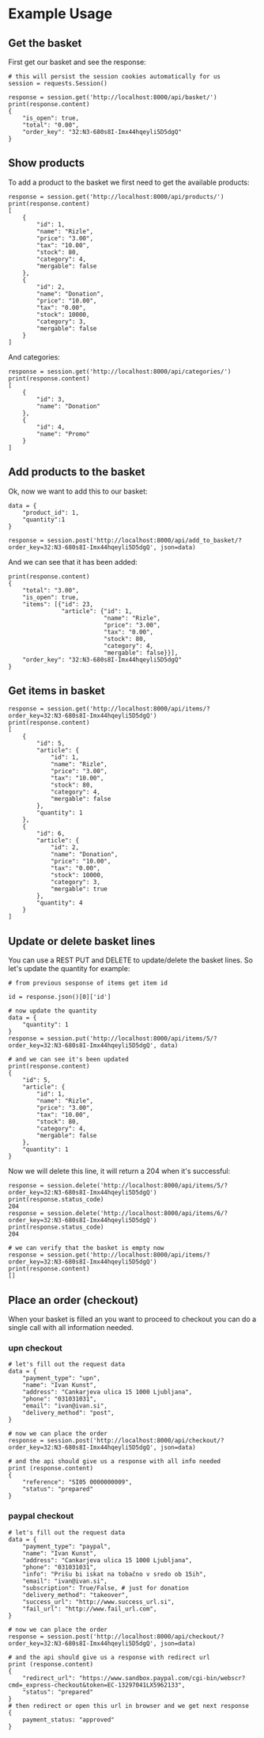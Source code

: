 Example Usage
=============

Get the basket
--------------
First get our basket and see the response:


    # this will persist the session cookies automatically for us
    session = requests.Session()

    response = session.get('http://localhost:8000/api/basket/')
    print(response.content)
    {
        "is_open": true,
        "total": "0.00",
        "order_key": "32:N3-680s8I-Imx44hqeyli5D5dgQ"
    }



Show products
--------------------------
To add a product to the basket we first need to get the available products:



    response = session.get('http://localhost:8000/api/products/')
    print(response.content)
    [
        {
            "id": 1,
            "name": "Rizle",
            "price": "3.00",
            "tax": "10.00",
            "stock": 80,
            "category": 4,
            "mergable": false
        },
        {
            "id": 2,
            "name": "Donation",
            "price": "10.00",
            "tax": "0.00",
            "stock": 10000,
            "category": 3,
            "mergable": false
        }
    ]
   
And categories:
    
    response = session.get('http://localhost:8000/api/categories/')
    print(response.content)
    [
        {
            "id": 3,
            "name": "Donation"
        },
        {
            "id": 4,
            "name": "Promo"
        }
    ]

Add products to the basket
--------------------------
Ok, now we want to add this to our basket:


    data = {
        "product_id": 1,
        "quantity":1
    }

    response = session.post('http://localhost:8000/api/add_to_basket/?order_key=32:N3-680s8I-Imx44hqeyli5D5dgQ', json=data)

And we can see that it has been added:


    print(response.content)
    {
        "total": "3.00",
        "is_open": true,
        "items": [{"id": 23,
                   "article": {"id": 1,
                               "name": "Rizle",
                               "price": "3.00",
                               "tax": "0.00",
                               "stock": 80,
                               "category": 4,
                               "mergable": false}}],
        "order_key": "32:N3-680s8I-Imx44hqeyli5D5dgQ"
    }
    
    
   
Get items in basket
--------------------------

    response = session.get('http://localhost:8000/api/items/?order_key=32:N3-680s8I-Imx44hqeyli5D5dgQ')
    print(response.content)
    [
        {
            "id": 5,
            "article": {
                "id": 1,
                "name": "Rizle",
                "price": "3.00",
                "tax": "10.00",
                "stock": 80,
                "category": 4,
                "mergable": false
            },
            "quantity": 1
        },
        {
            "id": 6,
            "article": {
                "id": 2,
                "name": "Donation",
                "price": "10.00",
                "tax": "0.00",
                "stock": 10000,
                "category": 3,
                "mergable": true
            },
            "quantity": 4
        }
    ]
    

Update or delete basket lines
-----------------------------

You can use a REST PUT and DELETE to update/delete the basket lines. So let's update the quantity for example:


    # from previous sesponse of items get item id

    id = response.json()[0]['id']

    # now update the quantity
    data = {
        "quantity": 1
    }
    response = session.put('http://localhost:8000/api/items/5/?order_key=32:N3-680s8I-Imx44hqeyli5D5dgQ', data)

    # and we can see it's been updated
    print(response.content)
    {
        "id": 5,
        "article": {
            "id": 1,
            "name": "Rizle",
            "price": "3.00",
            "tax": "10.00",
            "stock": 80,
            "category": 4,
            "mergable": false
        },
        "quantity": 1
    }

Now we will delete this line, it will return a 204 when it's successful:


    response = session.delete('http://localhost:8000/api/items/5/?order_key=32:N3-680s8I-Imx44hqeyli5D5dgQ')
    print(response.status_code)
    204
    response = session.delete('http://localhost:8000/api/items/6/?order_key=32:N3-680s8I-Imx44hqeyli5D5dgQ')
    print(response.status_code)
    204

    # we can verify that the basket is empty now
    response = session.get('http://localhost:8000/api/items/?order_key=32:N3-680s8I-Imx44hqeyli5D5dgQ')
    print(response.content)
    []

Place an order (checkout)
-------------------------

When your basket is filled an you want to proceed to checkout you can do a single call with all information needed. 


### upn checkout

    
    # let's fill out the request data
    data = {
        "payment_type": "upn",
        "name": "Ivan Kunst",
        "address": "Cankarjeva ulica 15 1000 Ljubljana",
        "phone": "031031031",
        "email": "ivan@ivan.si",
        "delivery_method": "post",
    }

    # now we can place the order
    response = session.post('http://localhost:8000/api/checkout/?order_key=32:N3-680s8I-Imx44hqeyli5D5dgQ', json=data)

    # and the api should give us a response with all info needed
    print (response.content)
    {
        "reference": "SI05 0000000009",
        "status": "prepared"
    } 


### paypal checkout

    
    # let's fill out the request data
    data = {
        "payment_type": "paypal",
        "name": "Ivan Kunst",
        "address": "Cankarjeva ulica 15 1000 Ljubljana",
        "phone": "031031031",
        "info": "Prišu bi iskat na tobačno v sredo ob 15ih",
        "email": "ivan@ivan.si",
        "subscription": True/False, # just for donation
        "delivery_method": "takeover",
        "success_url": "http://www.success_url.si",
        "fail_url": "http://www.fail_url.com",
    }

    # now we can place the order
    response = session.post('http://localhost:8000/api/checkout/?order_key=32:N3-680s8I-Imx44hqeyli5D5dgQ', json=data)

    # and the api should give us a response with redirect url
    print (response.content)
    {
        "redirect_url": "https://www.sandbox.paypal.com/cgi-bin/webscr?cmd=_express-checkout&token=EC-13297041LX5962133",
        "status": "prepared"
    }
    # then redirect or open this url in browser and we get next response
    {
        payment_status: "approved"
    }
